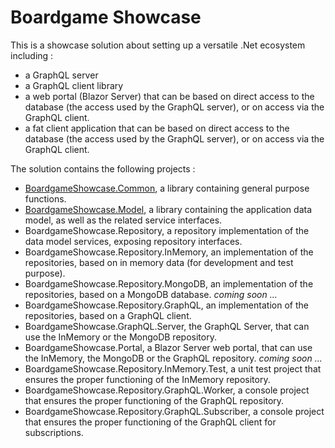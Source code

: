 # Boardgame Showcase

This is a showcase solution about setting up
a versatile .Net ecosystem including :
+ a GraphQL server
+ a GraphQL client library
+ a web portal (Blazor Server) that can be based
  on direct access to the database
  (the access used by the GraphQL server),
  or on access via the GraphQL client.
+ a fat client application that can be based
  on direct access to the database
  (the access used by the GraphQL server),
  or on access via the GraphQL client.

The solution contains the following projects :
+ [BoardgameShowcase.Common](BoardgameShowcase.Common/README.md), a library containing general purpose functions.
+ [BoardgameShowcase.Model](BoardgameShowcase.Model/README.md), a library containing the application data model,
  as well as the related service interfaces.
+ BoardgameShowcase.Repository, a repository implementation
  of the data model services, exposing repository interfaces.
+ BoardgameShowcase.Repository.InMemory, an implementation of the repositories,
  based on in memory data (for development and test purpose).
+ BoardgameShowcase.Repository.MongoDB, an implementation of the repositories,
  based on a MongoDB database.
  _coming soon ..._
+ BoardgameShowcase.Repository.GraphQL, an implementation of the repositories,
  based on a GraphQL client.
+ BoardgameShowcase.GraphQL.Server, the GraphQL Server,
  that can use the InMemory or the MongoDB repository.
+ BoardgameShowcase.Portal, a Blazor Server web portal,
  that can use the InMemory, the MongoDB or the GraphQL repository.
  _coming soon ..._
+ BoardgameShowcase.Repository.InMemory.Test, a unit test project
  that ensures the proper functioning of the InMemory repository.
+ BoardgameShowcase.Repository.GraphQL.Worker, a console project
  that ensures the proper functioning of the GraphQL repository.
+ BoardgameShowcase.Repository.GraphQL.Subscriber, a console project
  that ensures the proper functioning of the GraphQL client for subscriptions.
